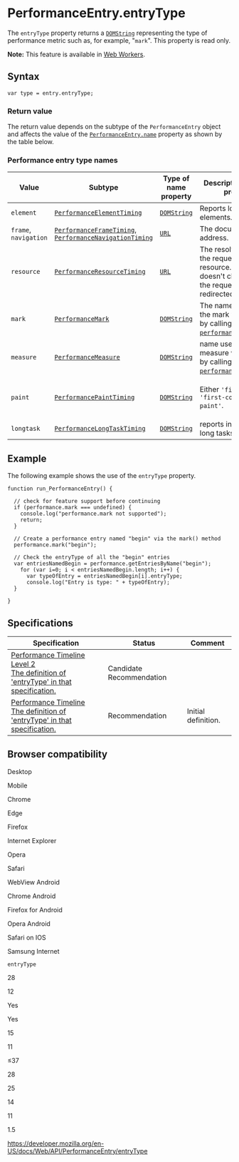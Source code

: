 PerformanceEntry.entryType
==========================

The `entryType` property returns a [`DOMString`](../domstring) representing the type of performance metric such as, for example, "`mark`". This property is read only.

**Note:** This feature is available in [Web Workers](../web_workers_api).

Syntax
------

    var type = entry.entryType;

### Return value

The return value depends on the subtype of the `PerformanceEntry` object and affects the value of the [`PerformanceEntry.name`](name) property as shown by the table below.

### Performance entry type names

<table><colgroup><col style="width: 25%" /><col style="width: 25%" /><col style="width: 25%" /><col style="width: 25%" /></colgroup><thead><tr class="header"><th>Value</th><th>Subtype</th><th>Type of name property</th><th>Description of name property</th></tr></thead><tbody><tr class="odd"><td><code>element</code></td><td><a href="../performanceelementtiming"><code>PerformanceElementTiming</code></a></td><td><a href="../domstring"><code>DOMString</code></a></td><td>Reports load time of elements.</td></tr><tr class="even"><td><code>frame</code>, <code>navigation</code></td><td><a href="../performanceframetiming"><code>PerformanceFrameTiming</code></a>, <a href="../performancenavigationtiming"><code>PerformanceNavigationTiming</code></a></td><td><a href="../url"><code>URL</code></a></td><td>The document's address.</td></tr><tr class="odd"><td><code>resource</code></td><td><a href="../performanceresourcetiming"><code>PerformanceResourceTiming</code></a></td><td><a href="../url"><code>URL</code></a></td><td>The resolved URL of the requested resource. This value doesn't change even if the request is redirected.</td></tr><tr class="even"><td><code>mark</code></td><td><a href="../performancemark"><code>PerformanceMark</code></a></td><td><a href="../domstring"><code>DOMString</code></a></td><td>The name used when the mark was created by calling <a href="../performance/mark"><code>performance.mark()</code></a>.</td></tr><tr class="odd"><td><code>measure</code></td><td><a href="../performancemeasure"><code>PerformanceMeasure</code></a></td><td><a href="../domstring"><code>DOMString</code></a></td><td>name used when the measure was created by calling <a href="../performance/measure"><code>performance.measure()</code></a>.</td></tr><tr class="even"><td><code>paint</code></td><td><a href="../performancepainttiming"><code>PerformancePaintTiming</code></a></td><td><a href="../domstring"><code>DOMString</code></a></td><td><p>Either <code>'first-paint'</code> or <code>'first-contentful-paint'</code>.</p></td></tr><tr class="odd"><td><code>longtask</code></td><td><a href="../performancelongtasktiming"><code>PerformanceLongTaskTiming</code></a></td><td><a href="../domstring"><code>DOMString</code></a></td><td>reports instances of long tasks</td></tr></tbody></table>

Example
-------

The following example shows the use of the `entryType` property.

    function run_PerformanceEntry() {

      // check for feature support before continuing
      if (performance.mark === undefined) {
        console.log("performance.mark not supported");
        return;
      }

      // Create a performance entry named "begin" via the mark() method
      performance.mark("begin");

      // Check the entryType of all the "begin" entries
      var entriesNamedBegin = performance.getEntriesByName("begin");
        for (var i=0; i < entriesNamedBegin.length; i++) {
          var typeOfEntry = entriesNamedBegin[i].entryType;
          console.log("Entry is type: " + typeOfEntry);
      }

    }

Specifications
--------------

<table><thead><tr class="header"><th>Specification</th><th>Status</th><th>Comment</th></tr></thead><tbody><tr class="odd"><td><a href="https://w3c.github.io/performance-timeline/#dom-performanceentry-entrytype">Performance Timeline Level 2<br />
<span class="small">The definition of 'entryType' in that specification.</span></a></td><td><span class="spec-cr">Candidate Recommendation</span></td><td></td></tr><tr class="even"><td><a href="https://www.w3.org/TR/performance-timeline/#dom-performanceentry-entrytype">Performance Timeline<br />
<span class="small">The definition of 'entryType' in that specification.</span></a></td><td><span class="spec-rec">Recommendation</span></td><td>Initial definition.</td></tr></tbody></table>

Browser compatibility
---------------------

Desktop

Mobile

Chrome

Edge

Firefox

Internet Explorer

Opera

Safari

WebView Android

Chrome Android

Firefox for Android

Opera Android

Safari on IOS

Samsung Internet

`entryType`

28

12

Yes

Yes

15

11

≤37

28

25

14

11

1.5

<a href="https://developer.mozilla.org/en-US/docs/Web/API/PerformanceEntry/entryType" class="_attribution-link">https://developer.mozilla.org/en-US/docs/Web/API/PerformanceEntry/entryType</a>
